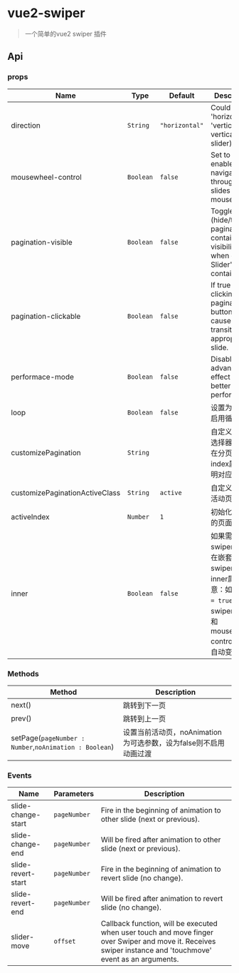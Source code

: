 # vue2-swiper
> 一个简单的vue2 swiper 插件

## Api
### props
| Name                 | Type      | Default      | Description                                                        |
|----------------------|-----------|--------------|--------------------------------------------------------------------|
| direction            | `String`  | `"horizontal"` | Could be 'horizontal' or 'vertical' (for vertical slider).         |
| mousewheel-control   | `Boolean` | `false`       | Set to true to enable navigation through slides using mouse wheel. |
| pagination-visible   | `Boolean` | `false`      | Toggle (hide/true) pagination container visibility when click on Slider's container    |
| pagination-clickable | `Boolean` | `false`      | If true then clicking on pagination button will cause transition to appropriate slide. |
| performace-mode      | `Boolean` | `false`      | Disable advance effect for better performance.                     |
| loop                 | `Boolean` | `false`      | 设置为true来启用循环模式                         |
| customizePagination  | `String`  |              | 自定义分页的选择器，需要在分页中添加index属性来指明对应的页码 |
| customizePaginationActiveClass | `String`  |   `active`   |  自定义分页中活动页的class |
| activeIndex          | `Number`  |    `1`       | 初始化时活动的页面 |
| inner                | `Boolean` |    `false`   | 如果需要swiper 嵌套，在嵌套的swiper 上添加inner属性,注意：如果`inner = true`,则该swiper的loop 和 mousewheel-control 属性将自动变为false |

### Methods
| Method            | Description              |
|-------------------|--------------------------|
| next()            | 跳转到下一页            |
| prev()            | 跳转到上一页        |
| setPage(`pageNumber : Number`,`noAnimation : Boolean`) | 设置当前活动页，noAnimation为可选参数，设为false则不启用动画过渡|

### Events
| Name                            | Parameters | Description                                                                                                                                                  |
|--------------------|------------|--------------------------------------------------------------------------------------------------------------------------------------------------------------|
| slide-change-start | `pageNumber`     | Fire in the beginning of animation to other slide (next or previous).                                                                                        |
| slide-change-end   | `pageNumber`     | Will be fired after animation to other slide (next or previous).                                                                                             |
| slide-revert-start | `pageNumber`     | Fire in the beginning of animation to revert slide (no change).                                                                                              |
| slide-revert-end   | `pageNumber`     | Will be fired after animation to revert slide (no change).                                                                                                   |
| slider-move        | `offset`         | Callback function, will be executed when user touch and move finger over Swiper and move it. Receives swiper instance and 'touchmove' event as an arguments. |